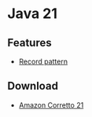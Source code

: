 # Java 21

## Features

- [Record pattern](record-patterns.md#record-patterns)

## Download

- [Amazon Corretto 21](https://docs.aws.amazon.com/corretto/latest/corretto-21-ug/downloads-list.html)
